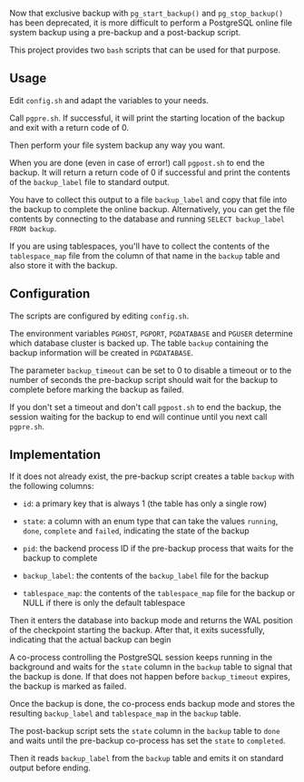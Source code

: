 Now that exclusive backup with `pg_start_backup()` and `pg_stop_backup()`
has been deprecated, it is more difficult to perform a PostgreSQL online
file system backup using a pre-backup and a post-backup script.

This project provides two `bash` scripts that can be used for that purpose.

## Usage ##

Edit `config.sh` and adapt the variables to your needs.

Call `pgpre.sh`.  If successful, it will print the starting location of
the backup and exit with a return code of 0.

Then perform your file system backup any way you want.

When you are done (even in case of error!) call `pgpost.sh` to end the
backup.  It will return a return code of 0 if successful and print
the contents of the `backup_label` file to standard output.

You have to collect this output to a file `backup_label` and copy that
file into the backup to complete the online backup.
Alternatively, you can get the file contents by connecting to the database
and running `SELECT backup_label FROM backup`.

If you are using tablespaces, you'll have to collect the contents of the
`tablespace_map` file from the column of that name in the `backup` table
and also store it with the backup.

## Configuration ##

The scripts are configured by editing `config.sh`.

The environment variables `PGHOST`, `PGPORT`, `PGDATABASE` and `PGUSER`
determine which database cluster is backed up.  The table `backup`
containing the backup information will be created in `PGDATABASE`.

The parameter `backup_timeout` can be set to 0 to disable a timeout
or to the number of seconds the pre-backup script should wait for
the backup to complete before marking the backup as failed.

If you don't set a timeout and don't call `pgpost.sh` to end the backup,
the session waiting for the backup to end will continue until you next
call `pgpre.sh`.

## Implementation ##

If it does not already exist, the pre-backup script creates a table
`backup` with the following columns:

- `id`: a primary key that is always 1 (the table has only a single row)

- `state`: a column with an enum type that can take the values `running`,
  `done`, `complete` and `failed`, indicating the state of the backup

- `pid`: the backend process ID if the pre-backup process that waits for
  the backup to complete

- `backup_label`: the contents of the `backup_label` file for the backup

- `tablespace_map`: the contents of the `tablespace_map` file for the
  backup or NULL if there is only the default tablespace

Then it enters the database into backup mode and returns the WAL position
of the checkpoint starting the backup.
After that, it exits sucessfully, indicating that the actual backup can
begin

A co-process controlling the PostgreSQL session keeps running in the
background and waits for the `state` column in the `backup` table to signal
that the backup is done.  If that does not happen before `backup_timeout`
expires, the backup is marked as failed.

Once the backup is done, the co-process ends backup mode and stores the
resulting `backup_label` and `tablespace_map` in the `backup` table.

The post-backup script sets the `state` column in the `backup` table to
`done` and waits until the pre-backup co-process has set the `state`
to `completed`.

Then it reads `backup_label` from the `backup` table and emits it on
standard output before ending.
